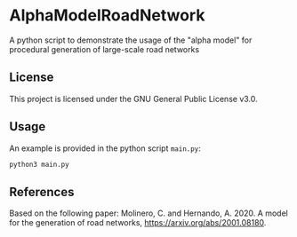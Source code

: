# AlphaModelRoadNetwork
A python script to demonstrate the usage of the "alpha model" for procedural generation of large-scale road networks

## License

This project is licensed under the GNU General Public License v3.0.

## Usage

An example is provided in the python script `main.py`:

``` bash
python3 main.py
```

## References

Based on the following paper: Molinero, C. and Hernando, A. 2020. A model for the generation of road networks, https://arxiv.org/abs/2001.08180. 
